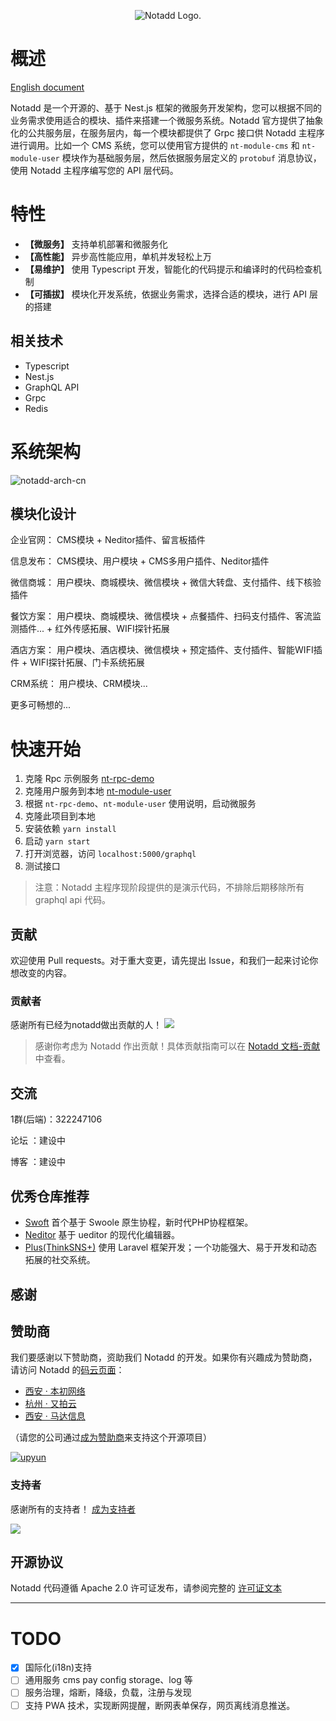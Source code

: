 <p align="center"><img src="https://www.notadd.com/src/notado_logo420x96.svg" alt="Notadd Logo."></p>

# 概述

[English document](./README.md)

Notadd 是一个开源的、基于 Nest.js 框架的微服务开发架构，您可以根据不同的业务需求使用适合的模块、插件来搭建一个微服务系统。Notadd 官方提供了抽象化的公共服务层，在服务层内，每一个模块都提供了 Grpc 接口供 Notadd 主程序进行调用。比如一个 CMS 系统，您可以使用官方提供的 `nt-module-cms` 和 `nt-module-user` 模块作为基础服务层，然后依据服务层定义的 `protobuf` 消息协议，使用 Notadd 主程序编写您的 API 层代码。

# 特性

- **【微服务】** 支持单机部署和微服务化
- **【高性能】** 异步高性能应用，单机并发轻松上万
- **【易维护】** 使用 Typescript 开发，智能化的代码提示和编译时的代码检查机制
- **【可插拔】** 模块化开发系统，依据业务需求，选择合适的模块，进行 API 层的搭建

## 相关技术

- Typescript
- Nest.js
- GraphQL API
- Grpc
- Redis

# 系统架构

![notadd-arch-cn](https://www.notadd.com/src/notadd-arch-cn.svg)

## 模块化设计

企业官网： CMS模块 + Neditor插件、留言板插件

信息发布： CMS模块、用户模块 + CMS多用户插件、Neditor插件

微信商城： 用户模块、商城模块、微信模块 + 微信大转盘、支付插件、线下核验插件

餐饮方案： 用户模块、商城模块、微信模块 + 点餐插件、扫码支付插件、客流监测插件... + 红外传感拓展、WIFI探针拓展

酒店方案： 用户模块、酒店模块、微信模块 + 预定插件、支付插件、智能WIFI插件 + WIFI探针拓展、门卡系统拓展

CRM系统： 用户模块、CRM模块...

更多可畅想的...

# 快速开始

1. 克隆 Rpc 示例服务 [nt-rpc-demo](https://github.com/notadd/nt-rpc-demo)
2. 克隆用户服务到本地 [nt-module-user](https://github.com/notadd/nt-module-user)
3. 根据 `nt-rpc-demo`、`nt-module-user` 使用说明，启动微服务
4. 克隆此项目到本地
5. 安装依赖 `yarn install`
6. 启动 `yarn start`
7. 打开浏览器，访问 `localhost:5000/graphql`
8. 测试接口

> 注意：Notadd 主程序现阶段提供的是演示代码，不排除后期移除所有 graphql api 代码。

## 贡献

欢迎使用 Pull requests。对于重大变更，请先提出 Issue，和我们一起来讨论你想改变的内容。

### 贡献者

感谢所有已经为notadd做出贡献的人！
<a href="https://github.com/notadd/notadd/graphs/contributors"><img src="https://opencollective.com/notadd/contributors.svg?width=890&button=false" /></a>

> 感谢你考虑为 Notadd 作出贡献！具体贡献指南可以在 [Notadd 文档-贡献](https://docs.notadd.com/#/v2/?id=%e8%b4%a1%e7%8c%ae) 中查看。

## 交流

1群(后端)：322247106

论坛 ：建设中

博客 ：建设中

## 优秀仓库推荐

- [Swoft](https://github.com/swoft-cloud/swoft) 首个基于 Swoole 原生协程，新时代PHP协程框架。
- [Neditor](https://github.com/notadd/neditor) 基于 ueditor 的现代化编辑器。
- [Plus(ThinkSNS+)](https://github.com/slimkit/thinksns-plus) 使用 Laravel 框架开发；一个功能强大、易于开发和动态拓展的社交系统。

## 感谢

## 赞助商

我们要感谢以下赞助商，资助我们 Notadd 的开发。如果你有兴趣成为赞助商，请访问 Notadd 的[码云页面](https://gitee.com/notadd/notadd?donate=true)：

- [西安 · 本初网络](https://www.ibenchu.com)
- [杭州 · 又拍云](https://www.upyun.com)
- [西安 · 马达信息](#)

（请您的公司通过[成为赞助商](https://opencollective.com/notadd#sponsor)来支持这个开源项目）

[![upyun](https://www.notadd.com/src/upyun.svg "又拍云")](https://console.upyun.com/register/?invite=r17EYO3BW)

### 支持者

感谢所有的支持者！ [成为支持者](https://opencollective.com/notadd#backer)

<a href="https://opencollective.com/notadd#backers" target="_blank"><img src="https://opencollective.com/notadd/backers.svg?width=890"></a>

## 开源协议

Notadd 代码遵循 Apache 2.0 许可证发布，请参阅完整的 [许可证文本](LICENSE)

----------

# TODO

- [x] 国际化(i18n)支持
- [ ] 通用服务 cms pay config storage、log 等
- [ ] 服务治理，熔断，降级，负载，注册与发现
- [ ] 支持 PWA 技术，实现断网提醒，断网表单保存，网页离线消息推送。

